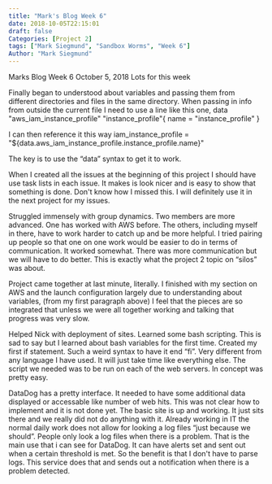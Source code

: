 ```yaml
---
title: "Mark's Blog Week 6"
date: 2018-10-05T22:15:01
draft: false
Categories: [Project 2]
tags: ["Mark Siegmund", "Sandbox Worms", "Week 6"]
Author: "Mark Siegmund"
---
```


Marks Blog Week 6								October 5, 2018
Lots for this week

Finally began to understood about variables and passing them from different directories and files in the same directory.  When passing in info from outside the current file I need to use a  line like this one,
data "aws_iam_instance_profile" "instance_profile"{
    name = "instance_profile"
}

I can then reference it this way
iam_instance_profile = "${data.aws_iam_instance_profile.instance_profile.name}"

The key is to use the “data” syntax to get it to work.

When I created all the issues at the beginning of this project I should have use task lists in each issue.  It makes is look nicer and is easy to show that something is done.  Don't know how I missed this.  I will definitely use it in the next project for my issues.

Struggled immensely with group dynamics.  Two members are more advanced.  One has worked with AWS before.  The others, including myself in there,  have to work harder to catch up and be more helpful.  I tried pairing up people so that one on one work would be easier to do in terms of communication.  It worked somewhat.  There was more communication but we will have to do better.  This is exactly what the project 2 topic on “silos” was about.  

Project came together at last minute, literally.  I finished with my section on AWS and the launch configuration largely due to understanding about variables, (from my first paragraph above)  I feel that the pieces are so integrated that unless we were all together working and talking that progress was very slow.

Helped Nick with deployment of sites.  Learned some bash scripting.  This is sad to say but I learned about bash variables for the first time.  Created my first if statement.  Such a weird syntax to have it end “fi”.  Very different from any language I have used.  It will just take time like everything else.  The script we needed was to be run on each of the web servers.   In concept was pretty easy.   

DataDog has a pretty interface.  It needed to have some additional data displayed or accessable like number of web hits.  This was not clear how to implement and it is not done yet.  The basic site is up and working.  It just sits there and we really did not do anything with it.  Already working in IT the normal daily work does not allow for looking a log files “just because we should”.  People only look a log files when there is a problem.  That is the main use that i can see for DataDog.  It can have alerts set and sent out when a certain threshold is met.  So the benefit is that I don't have to parse logs.  This service does that and sends out a notification when there is a problem detected.
